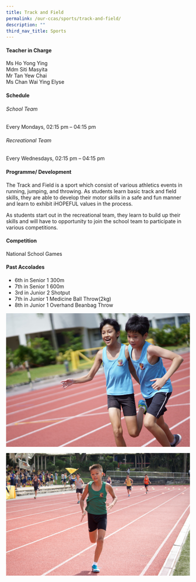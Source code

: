 ```yaml
---
title: Track and Field
permalink: /our-ccas/sports/track-and-field/
description: ""
third_nav_title: Sports
---
```


#### **Teacher in Charge**


Ms Ho Yong Ying <br> Mdm Siti Masyita <br> Mr Tan Yew Chai <br>Ms Chan Wai Ying Elyse

#### **Schedule**

###### School Team
Every Mondays, 02:15 pm – 04:15 pm

###### Recreational Team
Every Wednesdays, 02:15 pm – 04:15 pm

#### **Programme/ Development**

The Track and Field is a sport which consist of various athletics events in running, jumping, and throwing. As students learn basic track and field skills, they are able to develop their motor skills in a safe and fun manner and learn to exhibit iHOPEFUL values in the process.

As students start out in the recreational team, they learn to build up their skills and will have to opportunity to join the school team to participate in various competitions.

#### **Competition**

National School Games

#### **Past Accolades**


* 6th in Senior 1 300m&nbsp;
* 7th in Senior 1 600m
* 3rd in Junior 2 Shotput
* 7th in Junior 1 Medicine Ball Throw(2kg)
* 8th in Junior 1 Overhand Beanbag Throw


![](/images/track_field2.jpg)

![](/images/track_field1.jpg)